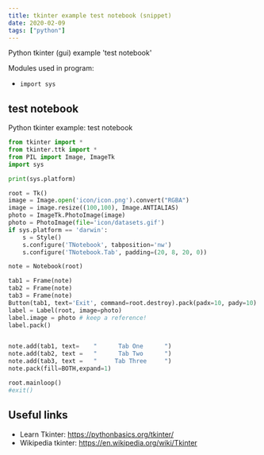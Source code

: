 ```yaml
---
title: tkinter example test notebook (snippet)
date: 2020-02-09
tags: ["python"]
---
```

Python tkinter (gui) example 'test notebook'


Modules used in program: 
* `import sys`

## test notebook

Python tkinter example: test notebook

```python
from tkinter import *
from tkinter.ttk import *
from PIL import Image, ImageTk
import sys

print(sys.platform)

root = Tk()
image = Image.open('icon/icon.png').convert("RGBA")
image = image.resize((100,100), Image.ANTIALIAS)
photo = ImageTk.PhotoImage(image)
photo = PhotoImage(file='icon/datasets.gif')
if sys.platform == 'darwin':
    s = Style()
    s.configure('TNotebook', tabposition='nw')
    s.configure('TNotebook.Tab', padding=(20, 8, 20, 0))

note = Notebook(root)

tab1 = Frame(note)
tab2 = Frame(note)
tab3 = Frame(note)
Button(tab1, text='Exit', command=root.destroy).pack(padx=10, pady=10)
label = Label(root, image=photo)
label.image = photo # keep a reference!
label.pack()


note.add(tab1, text=    "      Tab One      ")
note.add(tab2, text =   "      Tab Two      ")
note.add(tab3, text =   "     Tab Three     ")
note.pack(fill=BOTH,expand=1)

root.mainloop()
#exit()


```

## Useful links

- Learn Tkinter: https://pythonbasics.org/tkinter/
- Wikipedia tkinter: https://en.wikipedia.org/wiki/Tkinter
